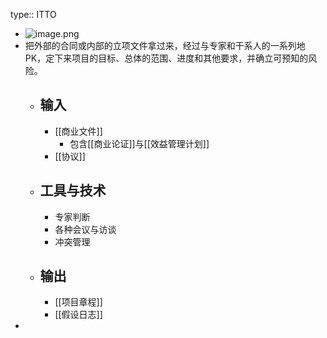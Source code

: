 type:: ITTO

- ![image.png](../assets/image_1747634750089_0.png)
- 把外部的合同或内部的立项文件拿过来，经过与专家和干系人的一系列地PK，定下来项目的目标、总体的范围、进度和其他要求，并确立可预知的风险。
	- ## 输入
		- [[商业文件]]
			- 包含[[商业论证]]与[[效益管理计划]]
		- [[协议]]
	- ## 工具与技术
		- 专家判断
		- 各种会议与访谈
		- 冲突管理
	- ## 输出
		- [[项目章程]]
		- [[假设日志]]
-